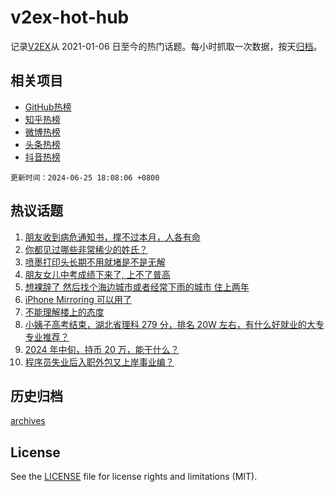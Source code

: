 # v2ex-hot-hub

 记录[V2EX](https://www.v2ex.com/)从 2021-01-06 日至今的热门话题。每小时抓取一次数据，按天[归档](archives)。
 
 ## 相关项目

- [GitHub热榜](https://github.com/snaildev/github-hot-hub)
- [知乎热榜](https://github.com/snaildev/zhihu-hot-hub)
- [微博热榜](https://github.com/snaildev/weibo-hot-hub)
- [头条热榜](https://github.com/snaildev/toutiao-hot-hub)
- [抖音热榜](https://github.com/snaildev/douyin-hot-hub)


 `更新时间：2024-06-25 18:08:06 +0800`

## 热议话题

1. [朋友收到病危通知书，撑不过本月，人各有命](https://www.v2ex.com/t/1052319)
1. [你都见过哪些非常稀少的姓氏？](https://www.v2ex.com/t/1052471)
1. [喷墨打印头长期不用就堵是不是无解](https://www.v2ex.com/t/1052295)
1. [朋友女儿中考成绩下来了, 上不了普高](https://www.v2ex.com/t/1052360)
1. [想裸辞了 然后找个海边城市或者经常下雨的城市 住上两年](https://www.v2ex.com/t/1052349)
1. [iPhone Mirroring 可以用了](https://www.v2ex.com/t/1052281)
1. [不能理解楼上的态度](https://www.v2ex.com/t/1052240)
1. [小姨子高考结束，湖北省理科 279 分，排名 20W 左右，有什么好就业的大专专业推荐？](https://www.v2ex.com/t/1052350)
1. [2024 年中旬，持币 20 万，能干什么？](https://www.v2ex.com/t/1052414)
1. [程序员失业后入职外包又上岸事业编？](https://www.v2ex.com/t/1052339)

## 历史归档

[archives](archives)

## License

See the [LICENSE](LICENSE) file for license rights and limitations (MIT).
